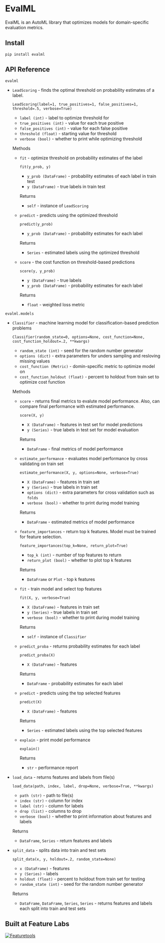 # EvalML

EvalML is an AutoML library that optimizes models for domain-specific evaluation metrics.

## Install
```shell
pip install evalml
```

## API Reference

`evalml`

- `LeadScoring` - finds the optimal threshold on probability estimates of a label.
    ```
    LeadScoring(label=1, true_positives=1, false_positives=1, threshold=.5, verbose=True)
    ```
    - `label (int)` - label to optimize threshold for
    - `true_positives (int)` - value for each true positive
    - `false_positives (int)` - value for each false positive
    - `threshold (float)` - starting value for threshold
    - `verbose (bool)` - whether to print while optimizing threshold

    Methods
    - `fit` - optimize threshold on probability estimates of the label
        ```
        fit(y_prob, y)
        ```
        - `y_prob (DataFrame)` - probability estimates of each label in train test
        - `y (DataFrame)` - true labels in train test

        Returns
        - `self` - instance of `LeadScoring`
    
    - `predict` - predicts using the optimized threshold
        ```
        predict(y_prob)
        ```
        - `y_prob (DataFrame)` - probability estimates for each label

        Returns
        - `Series` - estimated labels using the optimized threshold
    - `score` - the cost function on threshold-based predictions
        ```
        score(y, y_prob)
        ```
        - `y (DataFrame)` - true labels
        - `y_prob (DataFrame)` - probability estimates for each label

        Returns
        - `float` - weighted loss metric

`evalml.models`

- `Classifier` - machine learning model for classification-based prediction problems
    ```
    Classifier(random_state=0, options=None, cost_function=None, cost_function_holdout=.2, **kwargs)
    ```
    - `random_state (int)` - seed for the random number generator
    - `options (dict)` - extra parameters for unders sampling and resloving missing values
    - `cost_function (Metric)` - domin-specific metric to optimize model on
    - `cost_function_holdout (float)` - percent to holdout from train set to optimize cost function

    Methods
    - `score` - returns final metrics to evalute model performance. Also, can compare final performance with estimated performance.
        ```
        score(X, y)
        ```
        - `X (DataFrame)` - features in test set for model predictions
        - `y (Series)` - true labels in test set for model evaluation

        Returns
        - `DataFrame` - final metrics of model performance
    - `estimate_performance` - evaluates model performance by cross validating on train set
        ```
        estimate_performance(X, y, options=None, verbose=True)
        ```
        - `X (DataFrame)` - features in train set
        - `y (Series)` - true labels in train set
        - `options (dict)` - extra parameters for cross validation such as `folds`
        - `verbose (bool)` - whether to print during model training

        Returns
        - `DataFrame` - estimated metrics of model performance
    - `feature_importances` - return top k features. Model must be trained for feature selection.
        ```
        feature_importances(top_k=None, return_plot=True)
        ```
        - `top_k (int)` - number of top features to return
        - `return_plot (bool)` - whether to plot top k features

        Returns
        - `DataFrame` or `Plot` - top k features
    - `fit` - train model and select top features
        ```
        fit(X, y, verbose=True)
        ```
        - `X (DataFrame)` - features in train set
        - `y (Series)` - true labels in train set
        - `verbose (bool)` - whether to print during model training

        Returns
        - `self` - instance of `Classifier`
    - `predict_proba` - returns probability estimates for each label
        ```
        predict_proba(X)
        ```
        - `X (DataFrame)` - features

        Returns
        - `DataFrame` - probability estimates for each label
    - `predict` - predicts using the top selected features
        ```
        predict(X)
        ```
        - `X (DataFrame)` - features

        Returns
        - `Series` - estimated labels using the top selected features
    - `explain` - print model performance
        ```
        explain()
        ```
        Returns
        - `str` - performance report
- `load_data` - returns features and labels from file(s)
    ```
    load_data(path, index, label, drop=None, verbose=True, **kwargs)
    ```
    - `path (str)` - path to file(s)
    - `index (str)` - column for index
    - `label (str)` - column for labels
    - `drop (list)` - columns to drop
    - `verbose (bool)` - whether to print information about features and labels

    Returns
    - `DataFrame`, `Series` - return features and labels
- `split_data` - splits data into train and test sets
    ```
    split_data(x, y, holdout=.2, random_state=None)
    ```
    - `x (DataFrame)` - features
    - `y (Series)` - labels
    - `holdout (float)` - percent to holdout from train set for testing
    - `random_state (int)` - seed for the random number generator

    Returns
    - `DataFrame`, `DataFrame`, `Series`, `Series` - returns features and labels each split into train and test sets


## Built at Feature Labs
<a href="https://www.featurelabs.com/">
    <img src="http://www.featurelabs.com/wp-content/uploads/2017/12/logo.png" alt="Featuretools" />
</a>
